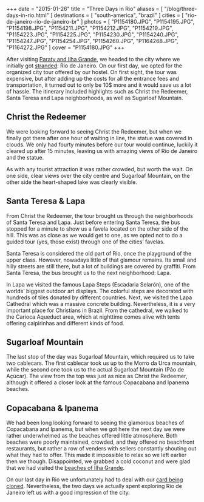 +++
date    = "2015-01-26"
title   = "Three Days in Rio"
aliases = [ "/blog/three-days-in-rio.html" ]
destinations = [ "south-america", "brazil" ]
cities  = [ "rio-de-janeiro-rio-de-janeiro-br" ]
photos  = [
  "P1154180.JPG", "P1154195.JPG", "P1154198.JPG", "P1154211.JPG", "P1154212.JPG",
  "P1154219.JPG", "P1154223.JPG", "P1154225.JPG", "P1154230.JPG", "P1154240.JPG",
  "P1154247.JPG", "P1154254.JPG", "P1154260.JPG", "P1164268.JPG", "P1164272.JPG"
]
cover = "P1154180.JPG"
+++

After visiting [Paraty and Ilha Grande](/blog/brazils-costa-verde.html), we headed to the city where we initially got [stranded](/blog/a-week-of-problems.html): Rio de Janeiro. On our first day, we opted for the organized city tour offered by our hostel. On first sight, the tour was expensive, but after adding up the costs for all the entrance fees and transportation, it turned out to only be 10$ more and it would save us a lot of hassle. The itinerary included highlights such as Christ the Redeemer, Santa Teresa and Lapa neighborhoods, as well as Sugarloaf Mountain.
<!--more-->
## Christ the Redeemer
We were looking forward to seeing Christ the Redeemer, but when we finally got there after one hour of waiting in line, the statue was covered in clouds. We only had fourty minutes before our tour would continue, luckily it cleared up after 15 minutes, leaving us with amazing views of Rio de Janeiro and the statue.

As with any tourist attraction it was rather crowded, but worth the wait. On one side, clear views over the city centre and Sugarloaf Mountain, on the other side the heart-shaped lake was clearly visible.

## Santa Teresa & Lapa
From Christ the Redeemer, the tour brought us through the neighborhoods of Santa Teresa and Lapa. Just before entering Santa Teresa, the bus stopped for a minute to show us a favela located on the other side of the hill. This was as close as we would get to one, as we opted not to do a guided tour (yes, those exist) through one of the cities’ favelas.

Santa Teresa is considered the old part of Rio, once the playground of the upper class. However, nowadays little of that glamour remains. Its small and hilly streets are still there, but a lot of buildings are covered by graffiti. From Santa Teresa, the bus brought us to the next neighborhood: Lapa.

In Lapa we visited the famous Lapa Steps (Escadaria Selarón), one of the worlds’ biggest outdoor art displays. The colorful steps are decorated with hundreds of tiles donated by different countries. Next, we visited the Lapa Cathedral which was a massive concrete building. Nevertheless, it is a very important place for Christians in Brazil. From the cathedral, we walked to the Carioca Aqueduct area, which at nighttime comes alive with tents offering caipirinhas and different kinds of food.

## Sugarloaf Mountain
The last stop of the day was Sugarloaf Mountain, which required us to take two cablecars. The first cablecar took us up to the Morro da Urca mountain, while the second one took us to the actual Sugarloaf Mountain (Pão de Açúcar). The view from the top was just as nice as Christ the Redeemer, although it offered a closer look at the famous Copacabana and Ipanema beaches.

## Copacabana & Ipanema
We had been long looking forward to seeing the glamorous beaches of Copacabana and Ipanema, but when we got here the next day we were rather underwhelmed as the beaches offered little atmosphere. Both beaches were poorly maintained, crowded, and they offered no beachfront restaurants, but rather a row of venders with sellers constantly shouting out what they had to offer. This made it impossible to relax so we left earlier then we though. Disappointed, we grabbed a cold coconut and were glad that we had visited the [beaches of Ilha Grande](/blog/brazils-costa-verde.html).

On our last day in Rio we unfortunately had to deal with our [card being cloned](/blog/a-week-of-problems.html). Nevertheless, the two days we actually spent exploring Rio de Janeiro left us with a good impression of the city.